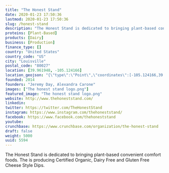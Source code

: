 ```yaml
---
title: "The Honest Stand"
date: 2020-01-23 17:50:36
lastmod: 2020-01-23 17:50:36
slug: /honest-stand
description: "The Honest Stand is dedicated to bringing plant-based convenient comfort foods. The is producing Certified Organic, Dairy Free and Gluten Free Cheese Style Dips."
proteins: [Plant-Based]
products: [Dairy]
business: [Production]
finance_type: []
country: "United States"
country_code: "US"
city: "Louisville"
postal_code: "80027"
location: [39.961948, -105.124166]
location_geojson: "{\"type\":\"Point\",\"coordinates\":[-105.124166,39.961948]}"
founded: 2014
founders: "Jeremy Day, Alexandra Carone"
images: ["The honest stand logo.png"]
featured_image: "The honest stand logo.png"
website: http://www.thehoneststand.com/
linkedin: 
twitter: https://twitter.com/TheHonestStand
instagram: https://www.instagram.com/thehoneststand/
facebook: https://www.facebook.com/thehoneststand
youtube: 
crunchbase: https://www.crunchbase.com/organization/the-honest-stand
draft: false
weight: 5000
uuid: 5594
---
```

The Honest Stand is dedicated to bringing plant-based convenient comfort foods. The is producing Certified Organic, Dairy Free and Gluten Free Cheese Style Dips.

